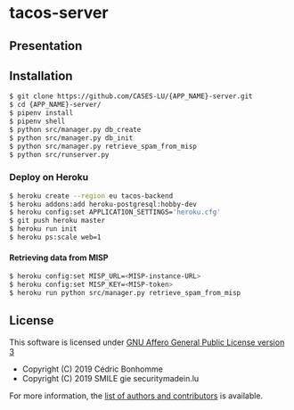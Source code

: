 # tacos-server

## Presentation


## Installation

```bash
$ git clone https://github.com/CASES-LU/{APP_NAME}-server.git
$ cd {APP_NAME}-server/
$ pipenv install
$ pipenv shell
$ python src/manager.py db_create
$ python src/manager.py db_init
$ python src/manager.py retrieve_spam_from_misp
$ python src/runserver.py
```

### Deploy on Heroku

```bash
$ heroku create --region eu tacos-backend
$ heroku addons:add heroku-postgresql:hobby-dev
$ heroku config:set APPLICATION_SETTINGS='heroku.cfg'
$ git push heroku master
$ heroku run init
$ heroku ps:scale web=1
```

#### Retrieving data from MISP

```bash
$ heroku config:set MISP_URL=<MISP-instance-URL>
$ heroku config:set MISP_KEY=<MISP-token>
$ heroku run python src/manager.py retrieve_spam_from_misp
```


## License

This software is licensed under
[GNU Affero General Public License version 3](https://www.gnu.org/licenses/agpl-3.0.html)


* Copyright (C) 2019 Cédric Bonhomme
* Copyright (C) 2019 SMILE gie securitymadein.lu

For more information, the [list of authors and contributors](AUTHORS.md) is
available.
